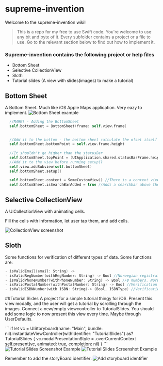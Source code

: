 # supreme-invention
Welcome to the supreme-invention wiki!


> This is a repo for my free to use Swift code. 
> You're welcome to use any bit and byte of it. 
> Every subfolder contains a project or a file to use.
> Go to the relevant section below to find out how to implement it.

### Supreme-invention contains the following project or help files
- Bottom Sheet 
- Selective CollectionView
- Sloth
- Tutorial slides (A view with slides(images) to make a tutorial)

## Bottom Sheet

A Bottom Sheet. Much like iOS Apple Maps application.
Very eazy to implement.
![Bottom Sheet example](http://i.imgur.com/UCybHN5.png)

``` Swift
  //MARK! - Adding the BottomSheet
  self.bottomSheet = BottomSheet(frame: self.view.frame)
        
        
  //Add it to the bottom - the bottom sheet calculate the ofset itself
  self.bottomSheet.bottomPoint = self.view.frame.height
        
  //It shouldn't go higher than the statusBar
  self.bottomSheet.topPoint = (UIApplication.shared.statusBarFrame.height)
  //Add it to the view before running setup()
  self.view.addSubview(self.bottomSheet)
  self.bottomSheet.setup()
  
  self.bottomSheet.content = SomeCustomView() //There is a content view where you can add your own content
  self.bottomSheet.isSearchBarAdded = true //Adds a searchbar above the content view
```



## Selective CollectionView

A UICollectionView with animating cells.

Fill the cells with information, let user tap them, and add cells.

![CollectionView screenshot](http://i.imgur.com/nTxkTcw.png)

## Sloth

Some functions for verification of different types of data.
Some functions are:

``` Swift
- isValidEmail(email: String) ->
- isValidRegNumber(withRegNumber: String) -> Bool //Norwegian registration numbers
- isValidPhoneNumber(withPhoneNumber: String) -> Bool //8 numbers. Norwegian phone numbers, Excluding country code
- isValidPostalNumber(withPostalNumber: String) -> Bool //Verification of Norwegian phone numbers
- isValidISBNNumber(with ISBN: String)-> (Bool, ISBNType) //Verification of ISBN 13 and ISBN 10
```

##Tutorial Slides
A project for a simple tutorial thingy for iOS. Present this view modally, and the user will get a tutorial by scrolling through the images.
Connect a new/empty viewcontroller to TutorialSlides.
You should add some logic to now present this view every time. Maybe through UserDefaults.

´´´
if let vc = UIStoryboard(name: "Main", bundle: nil).instantiateViewController(withIdentifier: "TutorialSlides") as? TutorialSlides {
            vc.modalPresentationStyle = .overCurrentContext
            self.present(vc, animated: true, completion: nil)
        }
´´´
![Tutorial Slides Screenshot Example](http://imgur.com/eaQVdkW)
![Tutorial Slides Screenshot Example](http://imgur.com/ezmOEtZ)

Remember to add the storyBoard identifier:
![Add storyboard identifier](http://imgur.com/Za2GxbZ)
